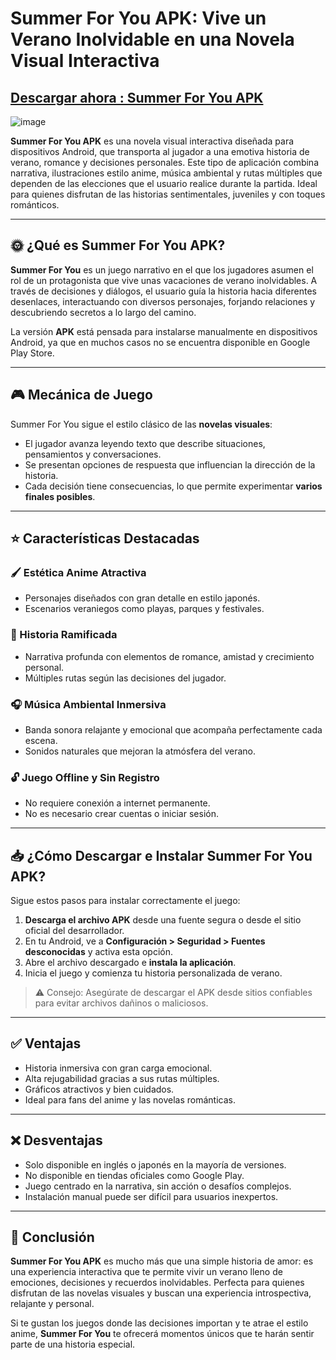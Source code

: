 # Summer For You APK: Vive un Verano Inolvidable en una Novela Visual Interactiva

## [Descargar ahora : Summer For You APK](https://tinyurl.com/ybuf5sr5)

![image](https://github.com/user-attachments/assets/682a8015-4567-4422-9b7a-05a065a24e74)

**Summer For You APK** es una novela visual interactiva diseñada para dispositivos Android, que transporta al jugador a una emotiva historia de verano, romance y decisiones personales. Este tipo de aplicación combina narrativa, ilustraciones estilo anime, música ambiental y rutas múltiples que dependen de las elecciones que el usuario realice durante la partida. Ideal para quienes disfrutan de las historias sentimentales, juveniles y con toques románticos.

---

## 🌞 ¿Qué es Summer For You APK?

**Summer For You** es un juego narrativo en el que los jugadores asumen el rol de un protagonista que vive unas vacaciones de verano inolvidables. A través de decisiones y diálogos, el usuario guía la historia hacia diferentes desenlaces, interactuando con diversos personajes, forjando relaciones y descubriendo secretos a lo largo del camino.

La versión **APK** está pensada para instalarse manualmente en dispositivos Android, ya que en muchos casos no se encuentra disponible en Google Play Store.

---

## 🎮 Mecánica de Juego

Summer For You sigue el estilo clásico de las **novelas visuales**:

- El jugador avanza leyendo texto que describe situaciones, pensamientos y conversaciones.
- Se presentan opciones de respuesta que influencian la dirección de la historia.
- Cada decisión tiene consecuencias, lo que permite experimentar **varios finales posibles**.

---

## ⭐ Características Destacadas

### 🖌️ Estética Anime Atractiva
- Personajes diseñados con gran detalle en estilo japonés.
- Escenarios veraniegos como playas, parques y festivales.

### 📖 Historia Ramificada
- Narrativa profunda con elementos de romance, amistad y crecimiento personal.
- Múltiples rutas según las decisiones del jugador.

### 🎧 Música Ambiental Inmersiva
- Banda sonora relajante y emocional que acompaña perfectamente cada escena.
- Sonidos naturales que mejoran la atmósfera del verano.

### 🔓 Juego Offline y Sin Registro
- No requiere conexión a internet permanente.
- No es necesario crear cuentas o iniciar sesión.

---

## 📥 ¿Cómo Descargar e Instalar Summer For You APK?

Sigue estos pasos para instalar correctamente el juego:

1. **Descarga el archivo APK** desde una fuente segura o desde el sitio oficial del desarrollador.
2. En tu Android, ve a **Configuración > Seguridad > Fuentes desconocidas** y activa esta opción.
3. Abre el archivo descargado e **instala la aplicación**.
4. Inicia el juego y comienza tu historia personalizada de verano.

> ⚠️ Consejo: Asegúrate de descargar el APK desde sitios confiables para evitar archivos dañinos o maliciosos.

---

## ✅ Ventajas

- Historia inmersiva con gran carga emocional.
- Alta rejugabilidad gracias a sus rutas múltiples.
- Gráficos atractivos y bien cuidados.
- Ideal para fans del anime y las novelas románticas.

---

## ❌ Desventajas

- Solo disponible en inglés o japonés en la mayoría de versiones.
- No disponible en tiendas oficiales como Google Play.
- Juego centrado en la narrativa, sin acción o desafíos complejos.
- Instalación manual puede ser difícil para usuarios inexpertos.

---

## 🧠 Conclusión

**Summer For You APK** es mucho más que una simple historia de amor: es una experiencia interactiva que te permite vivir un verano lleno de emociones, decisiones y recuerdos inolvidables. Perfecta para quienes disfrutan de las novelas visuales y buscan una experiencia introspectiva, relajante y personal.

Si te gustan los juegos donde las decisiones importan y te atrae el estilo anime, **Summer For You** te ofrecerá momentos únicos que te harán sentir parte de una historia especial.


